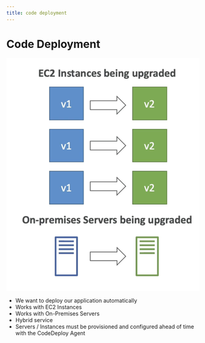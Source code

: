 ```yaml
---
title: code deployment
---
```

# Code Deployment
![Code Deployment](./CodeDeploy.png)
- We want to deploy our application automatically
- Works with EC2 Instances
- Works with On-Premises Servers
- Hybrid service
- Servers / Instances must be provisioned and configured ahead of time with the CodeDeploy Agent